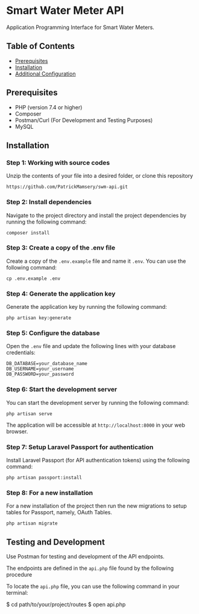 # Smart Water Meter API

Application Programming Interface for Smart Water Meters.

## Table of Contents
- [Prerequisites](#prerequisites)
- [Installation](#installation)
- [Additional Configuration](#additional-configuration)

<!-- Embed screenshot that's in a public folder in the source codes -->
<!-- ![Screenshot](public/images/screenshot.png) -->

## Prerequisites
- PHP (version 7.4 or higher)
- Composer
- Postman/Curl (For Development and Testing Purposes)
- MySQL

## Installation

### Step 1: Working with source codes

Unzip the contents of your file into a desired folder, or clone this repository

```https://github.com/PatrickMamsery/swm-api.git```

### Step 2: Install dependencies

Navigate to the project directory and install the project dependencies by running the following command:

```composer install```


### Step 3: Create a copy of the .env file

Create a copy of the `.env.example` file and name it `.env`. You can use the following command:

```cp .env.example .env```


### Step 4: Generate the application key

Generate the application key by running the following command:

```php artisan key:generate```


### Step 5: Configure the database

Open the `.env` file and update the following lines with your database credentials:

```
DB_DATABASE=your_database_name
DB_USERNAME=your_username
DB_PASSWORD=your_password
```


### Step 6: Start the development server

You can start the development server by running the following command:

```php artisan serve```


The application will be accessible at `http://localhost:8000` in your web browser.

### Step 7: Setup Laravel Passport for authentication

Install Laravel Passport (for API authentication tokens) using the following command:

```php artisan passport:install```

### Step 8: For a new installation

For a new installation of the project then run the new migrations to setup tables for Passport, namely, OAuth Tables.

```php artisan migrate```

## Testing and Development

Use Postman for testing and development of the API endpoints.

The endpoints are defined in the `api.php` file found by the following procedure

To locate the `api.php` file, you can use the following command in your terminal:

$ cd path/to/your/project/routes
$ open api.php






